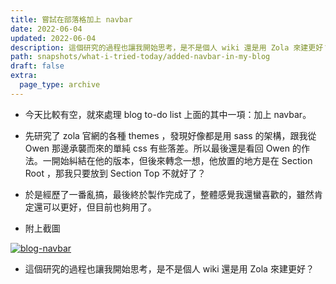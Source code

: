 ```yaml
---
title: 嘗試在部落格加上 navbar
date: 2022-06-04
updated: 2022-06-04
description: 這個研究的過程也讓我開始思考，是不是個人 wiki 還是用 Zola 來建更好？
path: snapshots/what-i-tried-today/added-navbar-in-my-blog
draft: false
extra:
  page_type: archive
---
```


* 今天比較有空，就來處理 blog to-do list 上面的其中一項：加上 navbar。

* 先研究了 zola 官網的各種 themes ，發現好像都是用 sass 的架構，跟我從 Owen 那邊承襲而來的單純 css 有些落差。所以最後還是看回 Owen 的作法。一開始糾結在他的版本，但後來轉念一想，他放置的地方是在 Section Root ，那我只要放到 Section Top 不就好了？

* 於是經歷了一番亂搞，最後終於製作完成了，整體感覺我還蠻喜歡的，雖然肯定還可以更好，但目前也夠用了。

* 附上截圖 
<a href="https://pinchlime-screenshots.s3.ap-northeast-1.amazonaws.com/blog-navbar_9OSlVQ.webp" data-fancybox data-caption="blog-navbar">
  <img src="https://pinchlime-screenshots.s3.ap-northeast-1.amazonaws.com/blog-navbar_9OSlVQ.webp" loading="lazy" alt="blog-navbar" align="center" />
</a>

* 這個研究的過程也讓我開始思考，是不是個人 wiki 還是用 Zola 來建更好？